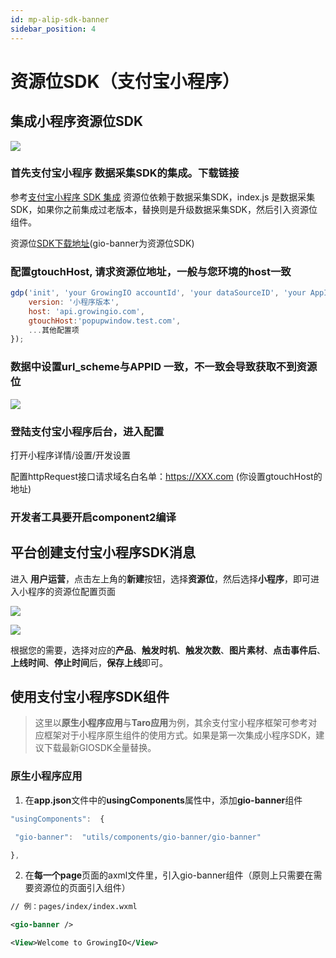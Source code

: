 ```yaml
---
id: mp-alip-sdk-banner
sidebar_position: 4
---
```


# 资源位SDK（支付宝小程序）

## 集成小程序资源位SDK[](#yi-ji-cheng-xiao-cheng-xu-banner-sdk-zui-di-ban-ben-0-5)

![](https://gblobscdn.gitbook.com/assets%2F-M2qbZInaXgdm8kkNosp%2F-MDnXWvc4f7SzaPFC9YJ%2F-MDnYoooSLtN7F3hqRLC%2Fimage.png?alt=media&token=b705c91e-b8f0-4521-b403-a38537243406)


### 首先支付宝小程序 数据采集SDK的集成。下载链接[](#1-shou-xian-zhi-fu-bao-xiao-cheng-xu-shu-ju-cai-ji-sdk-de-ji-cheng-xia-zai-lian-jie)

参考[支付宝小程序 SDK 集成](https://growingio.github.io/growingio-sdk-docs/docs/miniprogram/3.3/integration/alipay) 资源位依赖于数据采集SDK，index.js 是数据采集SDK，如果你之前集成过老版本，替换则是升级数据采集SDK，然后引入资源位组件。

资源位[SDK下载地址](https://assets.giocdn.com/sdk/cdp/3.0/gio-alip.zip)(gio-banner为资源位SDK)


### 配置gtouchHost, 请求资源位地址，一般与您环境的host一致[](#2-pei-zhi-gtouchhost-qing-qiu-banner-di-zhi-yi-ban-yu-nin-huan-jing-de-host-yi-zhi)

```js
gdp('init', 'your GrowingIO accountId', 'your dataSourceID', 'your AppId', {
    version: '小程序版本',
    host: 'api.growingio.com',
    gtouchHost:'popupwindow.test.com',
    ...其他配置项
});
```


### 数据中设置url_scheme与APPID 一致，不一致会导致获取不到资源位[](#3-shu-ju-zhong-she-zhi-urlscheme-yu-appid-yi-zhi-bu-yi-zhi-hui-dao-zhi-huo-qu-bu-dao-banner)

![](https://gblobscdn.gitbook.com/assets%2F-M2qbZInaXgdm8kkNosp%2F-MDJJDXUERO0Lv6A2fXF%2F-MDJJih-PzT7PSURSjQa%2Fimage.png?alt=media&token=979dbb8f-feb1-4006-b93f-eba76d5069d8)


### 登陆支付宝小程序后台，进入配置[](#4-deng-lu-zhi-fu-bao-xiao-cheng-xu-hou-tai-jin-ru-pei-zhi)

打开小程序详情/设置/开发设置

配置httpRequest接口请求域名白名单：https://XXX.com (你设置gtouchHost的地址)


### 开发者工具要开启component2编译[](#5-kai-fa-zhe-gong-ju-yao-kai-qi-component-2-bian-yi)


## 平台创建支付宝小程序SDK消息[](#er-ping-tai-chuang-jian-zhi-fu-bao-xiao-cheng-xu-sdk-xiao-xi)

进入  **用户运营**，点击左上角的**新建**按钮，选择**资源位**，然后选择**小程序**，即可进入小程序的资源位配置页面

![](https://gblobscdn.gitbook.com/assets%2F-M2qbZInaXgdm8kkNosp%2F-MC5ESYD_de7WR234LbA%2F-MC5EvZw5tc81JPFySX7%2Fimage.png?alt=media&token=7f39d6ae-ba6f-4fbf-a258-11df502efe5d)

![](https://gblobscdn.gitbook.com/assets%2F-M2qbZInaXgdm8kkNosp%2F-MC5ESYD_de7WR234LbA%2F-MC5EzuBl94AXegl_1g8%2Fimage.png?alt=media&token=92ce2f2d-0bae-4040-9ba6-a226f7f0905e)

根据您的需要，选择对应的**产品**、**触发时机**、**触发次数**、**图片素材**、**点击事件后**、**上线时间**、**停止时间**后，**保存上线**即可。


## 使用支付宝小程序SDK组件[](#san-shi-yong-wei-xin-xiao-cheng-xu-sdk-zu-jian)

> 这里以**原生小程序应用**与**Taro应用**为例，其余支付宝小程序框架可参考对应框架对于小程序原生组件的使用方式。如果是第一次集成小程序SDK，建议下载最新GIOSDK全量替换。


### 原生小程序应用[](#31-yuan-sheng-xiao-cheng-xu-ying-yong)

1. 在**app.json**文件中的**usingComponents**属性中，添加**gio-banner**组件

```js
"usingComponents":  {

 "gio-banner":  "utils/components/gio-banner/gio-banner"

},
```

2. 在**每一个page**页面的axml文件里，引入gio-banner组件（原则上只需要在需要资源位的页面引入组件）

```xml
// 例：pages/index/index.wxml

<gio-banner />

<View>Welcome to GrowingIO</View>
```
